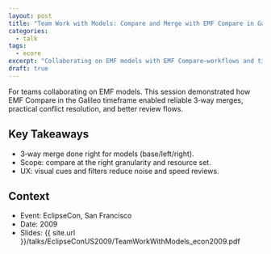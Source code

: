 ```yaml
---
layout: post
title: "Team Work with Models: Compare and Merge with EMF Compare in Galileo (EclipseCon 2009)"
categories:
  - talk
tags:
  - ecore
excerpt: "Collaborating on EMF models with EMF Compare—workflows and tips for teams."
draft: true
---
```


For teams collaborating on EMF models. This session demonstrated how EMF Compare in the Galileo timeframe enabled reliable 3‑way merges, practical conflict resolution, and better review flows.

## Key Takeaways
- 3‑way merge done right for models (base/left/right).
- Scope: compare at the right granularity and resource set.
- UX: visual cues and filters reduce noise and speed reviews.

## Context
- Event: EclipseCon, San Francisco
- Date: 2009
- Slides: {{ site.url }}/talks/EclipseConUS2009/TeamWorkWithModels_econ2009.pdf

